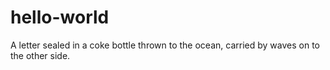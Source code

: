 # hello-world
A letter sealed in a coke bottle thrown to the ocean, carried by waves on to the other side.
